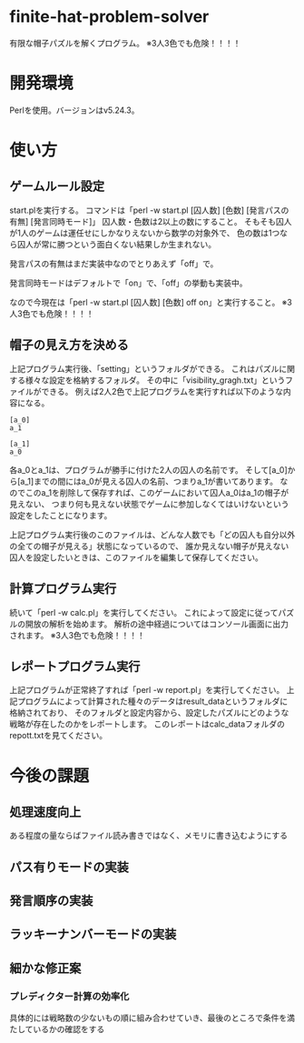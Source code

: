 # finite-hat-problem-solver
有限な帽子パズルを解くプログラム。
※3人3色でも危険！！！！

# 開発環境
Perlを使用。バージョンはv5.24.3。

# 使い方
## ゲームルール設定
start.plを実行する。
コマンドは「perl -w start.pl [囚人数] [色数] [発言パスの有無] [発言同時モード]」
囚人数・色数は2以上の数にすること。
そもそも囚人が1人のゲームは運任せにしかなりえないから数学の対象外で、
色の数は1つなら囚人が常に勝つという面白くない結果しか生まれない。

発言パスの有無はまだ実装中なのでとりあえず「off」で。

発言同時モードはデフォルトで「on」で、「off」の挙動も実装中。

なので今現在は「perl -w start.pl [囚人数] [色数] off on」と実行すること。
※3人3色でも危険！！！！

## 帽子の見え方を決める
上記プログラム実行後、「setting」というフォルダができる。
これはパズルに関する様々な設定を格納するフォルダ。
その中に「visibility_gragh.txt」というファイルができる。
例えば2人2色で上記プログラムを実行すれば以下のような内容になる。
```
[a_0]
a_1

[a_1]
a_0

```
各a_0とa_1は、プログラムが勝手に付けた2人の囚人の名前です。
そして[a_0]から[a_1]までの間にはa_0が見える囚人の名前、つまりa_1が書いてあります。
なのでこのa_1を削除して保存すれば、このゲームにおいて囚人a_0はa_1の帽子が見えない、
つまり何も見えない状態でゲームに参加しなくてはいけないという設定をしたことになります。

上記プログラム実行後のこのファイルは、どんな人数でも「どの囚人も自分以外の全ての帽子が見える」状態になっているので、
誰か見えない帽子が見えない囚人を設定したいときは、このファイルを編集して保存してください。

## 計算プログラム実行
続いて「perl -w calc.pl」を実行してください。
これによって設定に従ってパズルの開放の解析を始めます。
解析の途中経過についてはコンソール画面に出力されます。
※3人3色でも危険！！！！

## レポートプログラム実行
上記プログラムが正常終了すれば「perl -w report.pl」を実行してください。
上記プログラムによって計算された種々のデータはresult_dataというフォルダに格納されており、
そのフォルダと設定内容から、設定したパズルにどのような戦略が存在したのかをレポートします。
このレポートはcalc_dataフォルダのrepott.txtを見てください。

# 今後の課題
## 処理速度向上
ある程度の量ならばファイル読み書きではなく、メモリに書き込むようにする
## パス有りモードの実装
## 発言順序の実装
## ラッキーナンバーモードの実装

## 細かな修正案
### プレディクター計算の効率化
具体的には戦略数の少ないもの順に組み合わせていき、最後のところで条件を満たしているかの確認をする
